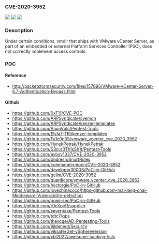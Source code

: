 ### [CVE-2020-3952](https://cve.mitre.org/cgi-bin/cvename.cgi?name=CVE-2020-3952)
![](https://img.shields.io/static/v1?label=Product&message=VMware%20vCenter%20Server&color=blue)
![](https://img.shields.io/static/v1?label=Version&message=n%2Fa&color=blue)
![](https://img.shields.io/static/v1?label=Vulnerability&message=Critical%20Information%20Disclosure&color=brighgreen)

### Description

Under certain conditions, vmdir that ships with VMware vCenter Server, as part of an embedded or external Platform Services Controller (PSC), does not correctly implement access controls.

### POC

#### Reference
- http://packetstormsecurity.com/files/157896/VMware-vCenter-Server-6.7-Authentication-Bypass.html

#### Github
- https://github.com/0xT11/CVE-POC
- https://github.com/ARPSyndicate/cvemon
- https://github.com/ARPSyndicate/kenzer-templates
- https://github.com/AnonVulc/Pentest-Tools
- https://github.com/Elsfa7-110/kenzer-templates
- https://github.com/Fa1c0n35/vmware_vcenter_cve_2020_3952
- https://github.com/HynekPetrak/HynekPetrak
- https://github.com/S3cur3Th1sSh1t/Pentest-Tools
- https://github.com/avboy1337/CVE-2020-3952
- https://github.com/bhdresh/SnortRules
- https://github.com/commandermoon/CVE-2020-3952
- https://github.com/developer3000S/PoC-in-GitHub
- https://github.com/gelim/CVE-2020-3952
- https://github.com/guardicore/vmware_vcenter_cve_2020_3952
- https://github.com/hectorgie/PoC-in-GitHub
- https://github.com/lovechinacoco/https-github.com-mai-lang-chai-Middleware-Vulnerability-detection
- https://github.com/nomi-sec/PoC-in-GitHub
- https://github.com/r0eXpeR/supplier
- https://github.com/severnake/Pentest-Tools
- https://github.com/tdtc7/qps
- https://github.com/theyoge/AD-Pentesting-Tools
- https://github.com/tijldeneut/Security
- https://github.com/viksafe/Get-vSphereVersion
- https://github.com/xbl2022/awesome-hacking-lists

